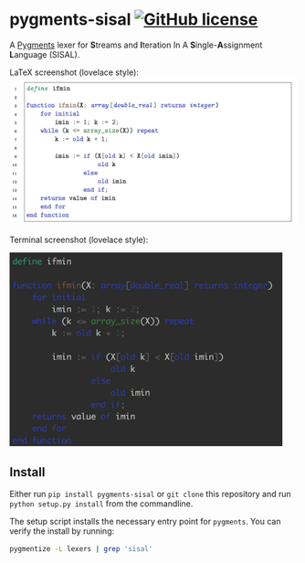# pygments-sisal [![GitHub license](https://img.shields.io/badge/license-MIT-blue.svg)](https://raw.githubusercontent.com/MisanthropicBit/vim-analog/master/LICENSE)

A [Pygments](http://pygments.org/) lexer for **S**treams and **I**teration In A
**S**ingle-**A**ssignment **L**anguage (SISAL).

LaTeX screenshot (lovelace style):
![Example LaTeX highlighting with the lovelace style](/latex_screenshot.png)

Terminal screenshot (lovelace style):

<img src="/terminal_screenshot.png" alt="Example terminal highlighting with the lovelace style" width="478">
<!--![Example terminal highlighting with the lovelace style](/terminal_screenshot.png)-->

## Install

Either run `pip install pygments-sisal` or `git clone` this repository and run
`python setup.py install` from the commandline.

The setup script installs the necessary entry point for `pygments`. You can
verify the install by running:

```bash
pygmentize -L lexers | grep 'sisal'
```
